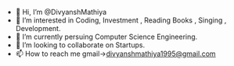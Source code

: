 - 👋 Hi, I’m @DivyanshMathiya
- 👀 I’m interested in Coding, Investment , Reading Books , Singing , Development.
- 🌱 I’m currently persuing Computer Science Engineering.
- 💞️ I’m looking to collaborate on Startups.
- 📫 How to reach me gmail->divyanshmathiya1995@gmail.com

<!---
DivyanshMathiya/DivyanshMathiya is a ✨ special ✨ repository because its `README.md` (this file) appears on your GitHub profile.
You can click the Preview link to take a look at your changes.
--->
